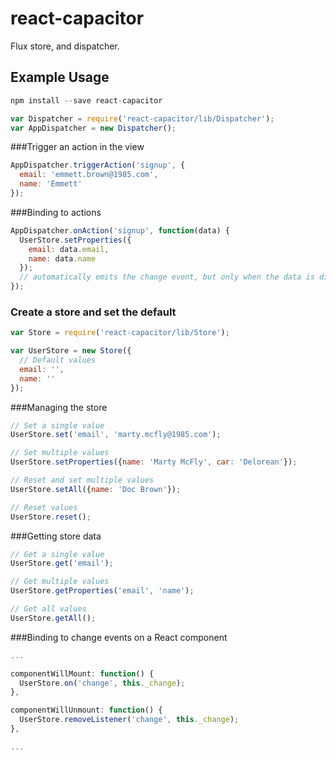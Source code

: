 # react-capacitor

Flux store, and dispatcher.

## Example Usage

```js
npm install --save react-capacitor
```

```js
var Dispatcher = require('react-capacitor/lib/Dispatcher');
var AppDispatcher = new Dispatcher();
```

###Trigger an action in the view

```js
AppDispatcher.triggerAction('signup', {
  email: 'emmett.brown@1985.com',
  name: 'Emmett'
});
```

###Binding to actions

```js
AppDispatcher.onAction('signup', function(data) {
  UserStore.setProperties({
    email: data.email,
    name: data.name
  });
  // automatically emits the change event, but only when the data is different
});
```

### Create a store and set the default

```js
var Store = require('react-capacitor/lib/Store');

var UserStore = new Store({
  // Default values
  email: '',
  name: ''
});
```

###Managing the store

```js
// Set a single value
UserStore.set('email', 'marty.mcfly@1985.com');

// Set multiple values
UserStore.setProperties({name: 'Marty McFly', car: 'Delorean'});

// Reset and set multiple values
UserStore.setAll({name: 'Doc Brown'});

// Reset values
UserStore.reset();
```

###Getting store data

```js
// Get a single value
UserStore.get('email');

// Get multiple values
UserStore.getProperties('email', 'name');

// Get all values
UserStore.getAll();
```

###Binding to change events on a React component

```js
...

componentWillMount: function() {
  UserStore.on('change', this._change);
},

componentWillUnmount: function() {
  UserStore.removeListener('change', this._change);
},

...
```

